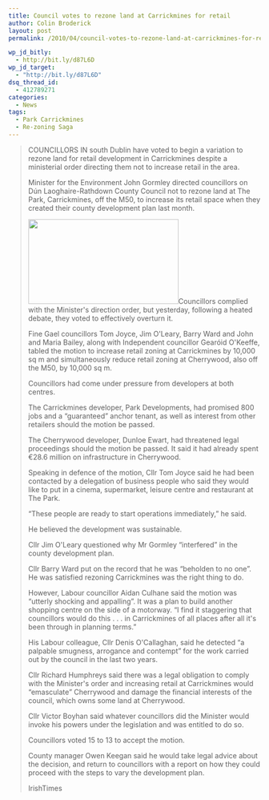 ```yaml
---
title: Council votes to rezone land at Carrickmines for retail
author: Colin Broderick
layout: post
permalink: /2010/04/council-votes-to-rezone-land-at-carrickmines-for-retail/

wp_jd_bitly:
  - http://bit.ly/d87L6D
wp_jd_target:
  - "http://bit.ly/d87L6D"
dsq_thread_id:
  - 412789271
categories:
  - News
tags:
  - Park Carrickmines
  - Re-zoning Saga
---
```

> COUNCILLORS IN south Dublin have voted to begin a variation to rezone land for retail development in Carrickmines despite a ministerial order directing them not to increase retail in the area.
> 
> Minister for the Environment John Gormley directed councillors on Dún Laoghaire-Rathdown County Council not to rezone land at The Park, Carrickmines, off the M50, to increase its retail space when they created their county development plan last month.
> 
> [<img class="alignleft size-medium wp-image-532" title="Park Carrickmines Zoning" src="{{site.baseurl}}/wp-content/uploads/2010/04/ParkCarrickminesZoning-300x169.jpg" alt="" width="300" height="169" />][1]Councillors complied with the Minister's direction order, but yesterday, following a heated debate, they voted to effectively overturn it.
> 
> Fine Gael councillors Tom Joyce, Jim O'Leary, Barry Ward and John and Maria Bailey, along with Independent councillor Gearóid O'Keeffe, tabled the motion to increase retail zoning at Carrickmines by 10,000 sq m and simultaneously reduce retail zoning at Cherrywood, also off the M50, by 10,000 sq m.
> 
> Councillors had come under pressure from developers at both centres.
> 
> The Carrickmines developer, Park Developments, had promised 800 jobs and a “guaranteed” anchor tenant, as well as interest from other retailers should the motion be passed.
> 
> The Cherrywood developer, Dunloe Ewart, had threatened legal proceedings should the motion be passed. It said it had already spent €28.6 million on infrastructure in Cherrywood.
> 
> Speaking in defence of the motion, Cllr Tom Joyce said he had been contacted by a delegation of business people who said they would like to put in a cinema, supermarket, leisure centre and restaurant at The Park.
> 
> “These people are ready to start operations immediately,” he said.
> 
> He believed the development was sustainable.
> 
> Cllr Jim O'Leary questioned why Mr Gormley “interfered” in the county development plan.
> 
> Cllr Barry Ward put on the record that he was “beholden to no one”. He was satisfied rezoning Carrickmines was the right thing to do.
> 
> However, Labour councillor Aidan Culhane said the motion was “utterly shocking and appalling”. It was a plan to build another shopping centre on the side of a motorway. “I find it staggering that councillors would do this . . . in Carrickmines of all places after all it's been through in planning terms.”
> 
> His Labour colleague, Cllr Denis O'Callaghan, said he detected “a palpable smugness, arrogance and contempt” for the work carried out by the council in the last two years.
> 
> Cllr Richard Humphreys said there was a legal obligation to comply with the Minister's order and increasing retail at Carrickmines would “emasculate” Cherrywood and damage the financial interests of the council, which owns some land at Cherrywood.
> 
> Cllr Victor Boyhan said whatever councillors did the Minister would invoke his powers under the legislation and was entitled to do so.
> 
> Councillors voted 15 to 13 to accept the motion.
> 
> County manager Owen Keegan said he would take legal advice about the decision, and return to councillors with a report on how they could proceed with the steps to vary the development plan.
> 
> IrishTimes



 [1]: {{site.baseurl}}/wp-content/uploads/2010/04/ParkCarrickminesZoning.jpg